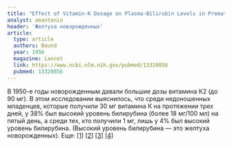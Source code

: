 ```yaml
---
title: "Effect of Vitamin-K Dosage on Plasma-Bilirubin Levels in Premature Infants"
analyst: amantonio
header: 'Желтуха новорожденных'
article:
  type: article
  authors: Bound
  year: 1956
  magazine: Lancet
  link: https://www.ncbi.nlm.nih.gov/pubmed/13320856
  pubmed: 13320856
---
```


В 1950-е годы новорожденным давали большие дозы витамина К2 (до 90 мг). В этом исследовании выяснилось, что среди недоношенных младенцев, которые получили 30 мг витамина К на протяжении трех дней, у 38% был высокий уровень билирубина (более 18 мг/100 мл) на пятый день, а среди тех, кто получили 1 мг, лишь у 4% был высокий уровень билирубина. (Высокий уровень билирубина — это желтуха новорожденных). Еще: [[1]](https://www.sciencedirect.com/science/article/pii/S014067365590341X) [[2]](https://www.sciencedirect.com/science/article/pii/S0140673655905171) [[3]](http://www.ajog.org/article/0002-9378(59)90308-4/abstract) [[4]](https://nyaspubs.onlinelibrary.wiley.com/doi/pdf/10.1111/j.1749-6632.1963.tb36986.x)
